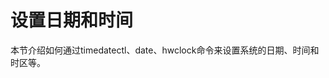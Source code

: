 # 设置日期和时间<a name="ZH-CN_TOPIC_0182317136"></a>

本节介绍如何通过timedatectl、date、hwclock命令来设置系统的日期、时间和时区等。


